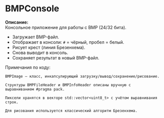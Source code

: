 # BMPConsole

**Описание:**  
Консольное приложение для работы с BMP (24/32 бита).  
- Загружает BMP-файл.  
- Отображает в консоли: `#` = чёрный, пробел = белый.  
- Рисует крест (линия Брезенхема).  
- Снова выводит в консоль.  
- Сохраняет результат в новый BMP-файл.

Примечания по коду:

    BMPImage — класс, инкапсулирующий загрузку/вывод/сохранение/рисование.

    Структуры BMPFileHeader и BMPInfoHeader описаны вручную с выравниванием #pragma pack.

    Пиксели хранятся в векторе std::vector<uint8_t> с учётом выравнивания строк.

    Для рисования используется классический алгоритм Брезенхема.
